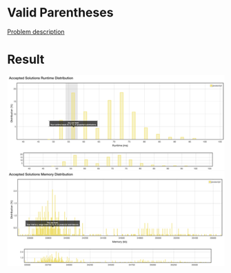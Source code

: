 # Valid Parentheses

[Problem description](https://leetcode.com/problems/valid-parentheses/description)

# Result

![result_runtime](result_runtime.png)
![result_space](result_space.png)
